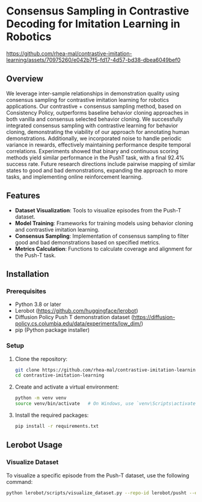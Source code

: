 # Consensus Sampling in Contrastive Decoding for Imitation Learning in Robotics


https://github.com/rhea-mal/contrastive-imitation-learning/assets/70975260/e042b7f5-fd17-4d57-bd38-dbea6049bef0


## Overview

We leverage inter-sample relationships in demonstration quality using consensus sampling for contrastive imitation learning for robotics applications. Our contrastive + consensus sampling method, based on Consistency Policy, outperforms baseline behavior cloning approaches in both vanilla and consensus selected behavior cloning. We successfully integrated consensus sampling with contrastive learning for behavior cloning, demonstrating the viability of our approach for annotating human demonstrations. Additionally, we incorporated noise to handle periodic variance in rewards, effectively maintaining performance despite temporal correlations. Experiments showed that binary and continuous scoring methods yield similar performance in the PushT task, with a final 92.4\% success rate. Future research directions include pairwise mapping of similar states to good and bad demonstrations, expanding the approach to more tasks, and implementing online reinforcement learning.


## Features

- **Dataset Visualization**: Tools to visualize episodes from the Push-T dataset.
- **Model Training**: Frameworks for training models using behavior cloning and contrastive imitation learning.
- **Consensus Sampling**: Implementation of consensus sampling to filter good and bad demonstrations based on specified metrics.
- **Metrics Calculation**: Functions to calculate coverage and alignment for the Push-T task.

## Installation

### Prerequisites

- Python 3.8 or later
- Lerobot (https://github.com/huggingface/lerobot)
- Diffusion Policy Push T demonstration dataset (https://diffusion-policy.cs.columbia.edu/data/experiments/low_dim/)
- pip (Python package installer)

### Setup

1. Clone the repository:

    ```bash
    git clone https://github.com/rhea-mal/contrastive-imitation-learning.git
    cd contrastive-imitation-learning
    ```

2. Create and activate a virtual environment:

    ```bash
    python -m venv venv
    source venv/bin/activate   # On Windows, use `venv\Scripts\activate`
    ```

3. Install the required packages:

    ```bash
    pip install -r requirements.txt
    ```

## Lerobot Usage

### Visualize Dataset

To visualize a specific episode from the Push-T dataset, use the following command:

```bash
python lerobot/scripts/visualize_dataset.py --repo-id lerobot/pusht --episode-index 0
